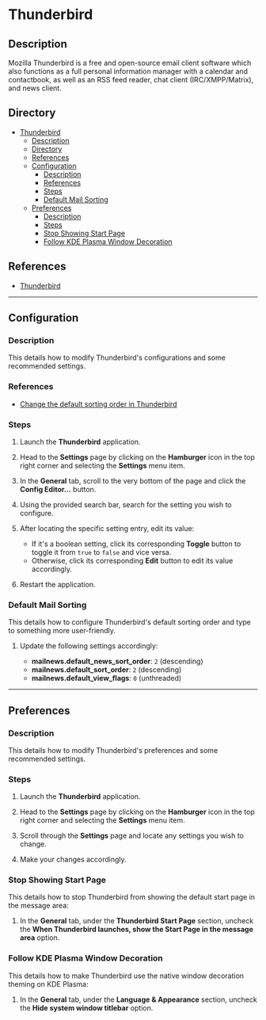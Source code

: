 # Thunderbird

## Description

Mozilla Thunderbird is a free and open-source email client software which also functions as a full personal information manager with a calendar and contactbook, as well as an RSS feed reader, chat client (IRC/XMPP/Matrix), and news client.

## Directory

- [Thunderbird](#thunderbird)
  - [Description](#description)
  - [Directory](#directory)
  - [References](#references)
  - [Configuration](#configuration)
    - [Description](#description-1)
    - [References](#references-1)
    - [Steps](#steps)
    - [Default Mail Sorting](#default-mail-sorting)
  - [Preferences](#preferences)
    - [Description](#description-2)
    - [Steps](#steps-1)
    - [Stop Showing Start Page](#stop-showing-start-page)
    - [Follow KDE Plasma Window Decoration](#follow-kde-plasma-window-decoration)

## References

- [Thunderbird](https://www.thunderbird.net)

---

## Configuration

### Description

This details how to modify Thunderbird's configurations and some recommended settings.

### References

- [Change the default sorting order in Thunderbird](https://superuser.com/questions/13518/change-the-default-sorting-order-in-thunderbird)

### Steps

1. Launch the **Thunderbird** application.

2. Head to the **Settings** page by clicking on the **Hamburger** icon in the top right corner and selecting the **Settings** menu item.

3. In the **General** tab, scroll to the very bottom of the page and click the **Config Editor...** button.

4. Using the provided search bar, search for the setting you wish to configure.

5. After locating the specific setting entry, edit its value:

   - If it's a boolean setting, click its corresponding **Toggle** button to toggle it from `true` to `false` and vice versa.
   - Otherwise, click its corresponding **Edit** button to edit its value accordingly.

6. Restart the application.

### Default Mail Sorting

This details how to configure Thunderbird's default sorting order and type to something more user-friendly.

1. Update the following settings accordingly:

   - **mailnews.default_news_sort_order**: `2` (descending)
   - **mailnews.default_sort_order**: `2` (descending)
   - **mailnews.default_view_flags**: `0` (unthreaded)

---

## Preferences

### Description

This details how to modify Thunderbird's preferences and some recommended settings.

### Steps

1. Launch the **Thunderbird** application.

2. Head to the **Settings** page by clicking on the **Hamburger** icon in the top right corner and selecting the **Settings** menu item.

3. Scroll through the **Settings** page and locate any settings you wish to change.

4. Make your changes accordingly.

### Stop Showing Start Page

This details how to stop Thunderbird from showing the default start page in the message area:

1. In the **General** tab, under the **Thunderbird Start Page** section, uncheck the **When Thunderbird launches, show the Start Page in the message area** option.

### Follow KDE Plasma Window Decoration

This details how to make Thunderbird use the native window decoration theming on KDE Plasma:

1. In the **General** tab, under the **Language & Appearance** section, uncheck the **Hide system window titlebar** option.

